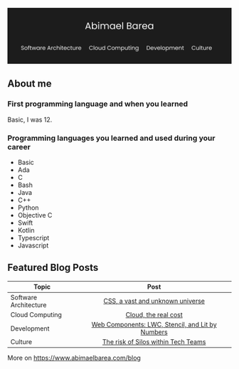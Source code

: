 ![Header](main.png)

## About me
### First programming language and when you learned

Basic, I was 12. 

### Programming languages you learned and used during your career

- Basic
- Ada
- C
- Bash
- Java
- C++
- Python
- Objective C
- Swift
- Kotlin
- Typescript
- Javascript

## Featured Blog Posts

| Topic | Post |
|---- | :----: |
| Software Architecture |[CSS, a vast and unknown universe](https://www.abimaelbarea.com/blog/css) |
| Cloud Computing | [Cloud, the real cost](https://www.abimaelbarea.com/blog/cloud-cost)  |
| Development | [Web Components: LWC, Stencil, and Lit by Numbers](https://medium.com/front-end-weekly/web-components-lwc-stencil-and-lit-by-numbers-b158efcf82f7) |
| Culture | [The risk of Silos within Tech Teams](https://www.abimaelbarea.com/blog/tech-silos) |

More on https://www.abimaelbarea.com/blog
